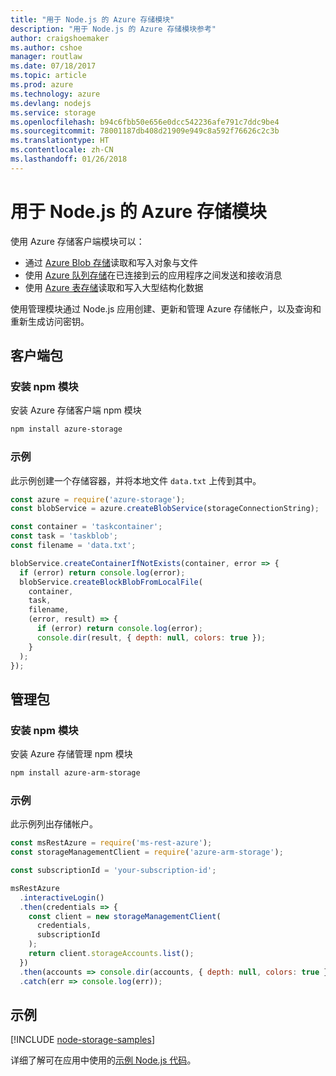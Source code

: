 ```yaml
---
title: "用于 Node.js 的 Azure 存储模块"
description: "用于 Node.js 的 Azure 存储模块参考"
author: craigshoemaker
ms.author: cshoe
manager: routlaw
ms.date: 07/18/2017
ms.topic: article
ms.prod: azure
ms.technology: azure
ms.devlang: nodejs
ms.service: storage
ms.openlocfilehash: b94c6fbb50e656e0dcc542236afe791c7ddc9be4
ms.sourcegitcommit: 78001187db408d21909e949c8a592f76626c2c3b
ms.translationtype: HT
ms.contentlocale: zh-CN
ms.lasthandoff: 01/26/2018
---
```

# <a name="azure-storage-modules-for-nodejs"></a>用于 Node.js 的 Azure 存储模块

使用 Azure 存储客户端模块可以：

- 通过 [Azure Blob 存储](https://docs.microsoft.com/azure/storage/storage-nodejs-how-to-use-blob-storage)读取和写入对象与文件
- 使用 [Azure 队列存储](https://docs.microsoft.com/azure/storage/storage-nodejs-how-to-use-queues)在已连接到云的应用程序之间发送和接收消息
- 使用 [Azure 表存储](https://docs.microsoft.com/azure/storage/storage-nodejs-how-to-use-table-storage)读取和写入大型结构化数据

使用管理模块通过 Node.js 应用创建、更新和管理 Azure 存储帐户，以及查询和重新生成访问密钥。

## <a name="client-package"></a>客户端包

### <a name="install-the-npm-module"></a>安装 npm 模块

安装 Azure 存储客户端 npm 模块

```bash
npm install azure-storage
```

### <a name="example"></a>示例

此示例创建一个存储容器，并将本地文件 `data.txt` 上传到其中。

```javascript
const azure = require('azure-storage');
const blobService = azure.createBlobService(storageConnectionString);

const container = 'taskcontainer';
const task = 'taskblob';
const filename = 'data.txt';

blobService.createContainerIfNotExists(container, error => {
  if (error) return console.log(error);
  blobService.createBlockBlobFromLocalFile(
    container,
    task,
    filename,
    (error, result) => {
      if (error) return console.log(error);
      console.dir(result, { depth: null, colors: true });
    }
  );
});
```

## <a name="management-package"></a>管理包

### <a name="install-the-npm-module"></a>安装 npm 模块 

安装 Azure 存储管理 npm 模块

```bash
npm install azure-arm-storage
```

### <a name="example"></a>示例

此示例列出存储帐户。

```javascript
const msRestAzure = require('ms-rest-azure');
const storageManagementClient = require('azure-arm-storage');

const subscriptionId = 'your-subscription-id';

msRestAzure
  .interactiveLogin()
  .then(credentials => {
    const client = new storageManagementClient(
      credentials,
      subscriptionId
    );
    return client.storageAccounts.list();
  })
  .then(accounts => console.dir(accounts, { depth: null, colors: true }))
  .catch(err => console.log(err));
```

## <a name="samples"></a>示例

[!INCLUDE [node-storage-samples](../docs-ref-conceptual/includes/storage-samples.md)]

详细了解可在应用中使用的[示例 Node.js 代码](https://azure.microsoft.com/resources/samples/?platform=nodejs)。

